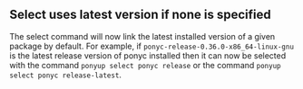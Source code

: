 ## Select uses latest version if none is specified

The select command will now link the latest installed version of a given package by default. For example, if `ponyc-release-0.36.0-x86_64-linux-gnu` is the latest release version of ponyc installed then it can now be selected with the command `ponyup select ponyc release` or the command `ponyup select ponyc release-latest`.
